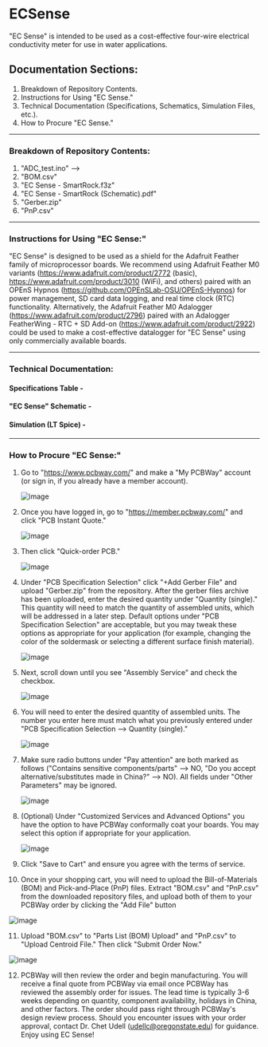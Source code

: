 # ECSense

"EC Sense" is intended to be used as a cost-effective four-wire electrical conductivity meter for use in water applications. 

## Documentation Sections:
1) Breakdown of Repository Contents.
2) Instructions for Using "EC Sense."
3) Technical Documentation (Specifications, Schematics, Simulation Files, etc.).
4) How to Procure "EC Sense."

<hr>

### Breakdown of Repository Contents:

1) "ADC_test.ino" --> 
2) "BOM.csv"
3) "EC Sense - SmartRock.f3z"
4) "EC Sense - SmartRock (Schematic).pdf"
5) "Gerber.zip"
6) "PnP.csv"
   
<hr>

### Instructions for Using "EC Sense:"

"EC Sense" is designed to be used as a shield for the Adafruit Feather family of microprocessor boards. We recommend using Adafruit Feather M0 variants (https://www.adafruit.com/product/2772 (basic), https://www.adafruit.com/product/3010 (WiFi), and others) paired with an OPEnS Hypnos (https://github.com/OPEnSLab-OSU/OPEnS-Hypnos) for power management, SD card data logging, and real time clock (RTC) functionality. Alternatively, the Adafruit Feather M0 Adalogger (https://www.adafruit.com/product/2796) paired with an Adalogger FeatherWing - RTC + SD Add-on (https://www.adafruit.com/product/2922) could be used to make a cost-effective datalogger for "EC Sense" using only commercially available boards. 

<hr>

### Technical Documentation:

#### Specifications Table - 
#### "EC Sense" Schematic - 
#### Simulation (LT Spice) - 

<hr>

### How to Procure "EC Sense:"

1) Go to "https://www.pcbway.com/" and make a "My PCBWay" account (or sign in, if you already have a member account).

   ![image](https://github.com/user-attachments/assets/4f1bcbd6-b0d2-40f4-86f4-aa8f18c171fd)

2) Once you have logged in, go to "https://member.pcbway.com/" and click "PCB Instant Quote."

   ![image](https://github.com/user-attachments/assets/2e58c136-2b3b-405c-acf1-c78681a9b109)

3) Then click "Quick-order PCB."

   ![image](https://github.com/user-attachments/assets/a7eae75a-f29b-45e6-95fd-16a0f3e925cd)

4) Under "PCB Specification Selection" click "+Add Gerber File" and upload "Gerber.zip" from the repository. After the gerber files archive has been uploaded, enter the desired quantity under "Quantity (single)." This quantity will need to match the quantity of assembled units, which will be addressed in a later step. Default options under "PCB Specification Selection" are acceptable, but you may tweak these options as appropriate for your application (for example, changing the color of the soldermask or selecting a different surface finish material). 
   
   ![image](https://github.com/user-attachments/assets/6b05176c-7f99-48a6-bf3a-77e95d7babb7)

5) Next, scroll down until you see "Assembly Service" and check the checkbox.

   ![image](https://github.com/user-attachments/assets/ff9f70c6-fa8b-4da8-be21-a9124550a477)

6) You will need to enter the desired quantity of assembled units. The number you enter here must match what you previously entered under "PCB Specification Selection --> Quantity (single)."

   ![image](https://github.com/user-attachments/assets/0f1c45ca-edb3-4a12-90db-bde9cfea8b38)

7) Make sure radio buttons under "Pay attention" are both marked as follows ("Contains sensitive components/parts" --> NO, "Do you accept alternative/substitutes made in China?" --> NO). All fields under "Other Parameters" may be ignored.

   ![image](https://github.com/user-attachments/assets/65e820f1-8e95-4512-8c00-e5db3d77e560)

8) (Optional) Under "Customized Services and Advanced Options" you have the option to have PCBWay conformally coat your boards. You may select this option if appropriate for your application.

   ![image](https://github.com/user-attachments/assets/67ef92c0-e922-4b15-8466-451e568010b8)

9)  Click "Save to Cart" and ensure you agree with the terms of service.

10)  Once in your shopping cart, you will need to upload the Bill-of-Materials (BOM) and Pick-and-Place (PnP) files. Extract "BOM.csv" and "PnP.csv" from the downloaded repository files, and upload both of them to your PCBWay order by clicking the "Add File" button

   ![image](https://github.com/user-attachments/assets/d8fb4d95-740f-4daa-be2d-a14101f33818)

11)  Upload "BOM.csv" to "Parts List (BOM) Upload" and "PnP.csv" to "Upload Centroid File." Then click "Submit Order Now."

   ![image](https://github.com/user-attachments/assets/c3300691-df6e-4d2d-aebc-3cb2abbbf53e)

12)  PCBWay will then review the order and begin manufacturing. You will receive a final quote from PCBWay via email once PCBWay has reviewed the assembly order for issues. The lead time is typically 3-6 weeks depending on quantity, component availability, holidays in China, and other factors. The order should pass right through PCBWay's design review process. Should you encounter issues with your order approval, contact Dr. Chet Udell (udellc@oregonstate.edu) for guidance. Enjoy using EC Sense!


